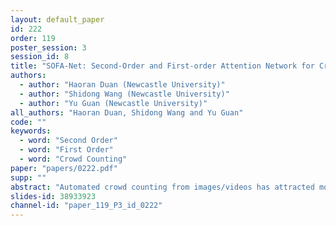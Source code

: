```yaml
---
layout: default_paper
id: 222
order: 119
poster_session: 3
session_id: 8
title: "SOFA-Net: Second-Order and First-order Attention Network for Crowd Counting"
authors:
  - author: "Haoran Duan (Newcastle University)"
  - author: "Shidong Wang (Newcastle University)"
  - author: "Yu Guan (Newcastle University)"
all_authors: "Haoran Duan, Shidong Wang and Yu Guan"
code: ""
keywords:
  - word: "Second Order"
  - word: "First Order"
  - word: "Crowd Counting"
paper: "papers/0222.pdf"
supp: ""
abstract: "Automated crowd counting from images/videos has attracted more attention in recent years because of its wide application in smart cities. But modelling the dense crowd heads is challenging and most of the existing works become less reliable. To obtain the appropriate crowd representation, in this work we proposed SOFA-Net(Second-Order and First-order Attention Network): second-order statistics were extracted to retain selectivity of the channel-wise spatial information for dense heads while first-order statistics, which can enhance the feature discrimination for the heads' areas, were used as complementary information. Via a multi-stream architecture, the proposed second/first-order statistics were learned and transformed into attention for robust representation refinement. We evaluated our method on four public datasets and the performance reached state-of-the-art. Extensive experiments were also conducted to study the components in the proposed SOFA-Net, and the results suggested the high-capability of second/first-order statistics on modelling crowd in challenging scenarios. To the best of our knowledge, we are the first work to explore the second/first-order statistics for crowd counting. The source code will be available."
slides-id: 38933923
channel-id: "paper_119_P3_id_0222"
---
```

